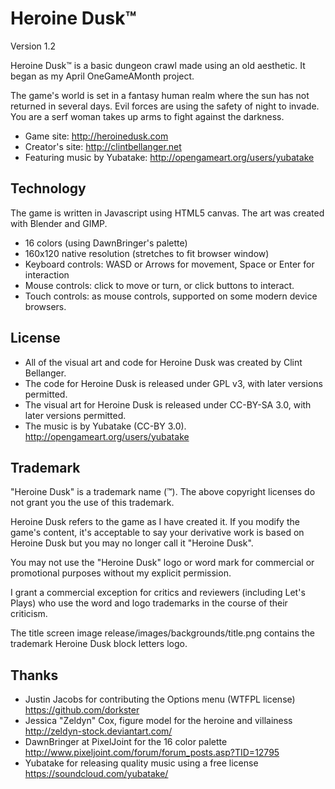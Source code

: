 # Heroine Dusk™

Version 1.2

Heroine Dusk™ is a basic dungeon crawl made using an old aesthetic. It began as my April OneGameAMonth project.

The game's world is set in a fantasy human realm where the sun has not returned in several days. Evil forces are using the safety of night to invade. You are a serf woman takes up arms to fight against the darkness.

* Game site: http://heroinedusk.com
* Creator's site: http://clintbellanger.net
* Featuring music by Yubatake: http://opengameart.org/users/yubatake

## Technology

The game is written in Javascript using HTML5 canvas. The art was created with Blender and GIMP.

* 16 colors (using DawnBringer's palette)
* 160x120 native resolution (stretches to fit browser window)
* Keyboard controls: WASD or Arrows for movement, Space or Enter for interaction
* Mouse controls: click to move or turn, or click buttons to interact.
* Touch controls: as mouse controls, supported on some modern device browsers.

## License

* All of the visual art and code for Heroine Dusk was created by Clint Bellanger.
* The code for Heroine Dusk is released under GPL v3, with later versions permitted.
* The visual art for Heroine Dusk is released under CC-BY-SA 3.0, with later versions permitted.
* The music is by Yubatake (CC-BY 3.0). http://opengameart.org/users/yubatake

## Trademark

"Heroine Dusk" is a trademark name (™). The above copyright licenses do not grant you the use of this trademark. 

Heroine Dusk refers to the game as I have created it. If you modify the game's content, it's acceptable to say your derivative work is based on Heroine Dusk but you may no longer call it "Heroine Dusk".

You may not use the "Heroine Dusk" logo or word mark for commercial or promotional purposes without my explicit permission.

I grant a commercial exception for critics and reviewers (including Let's Plays) who use the word and logo trademarks in the course of their criticism.

The title screen image release/images/backgrounds/title.png contains the trademark Heroine Dusk block letters logo.


## Thanks

* Justin Jacobs for contributing the Options menu (WTFPL license) https://github.com/dorkster
* Jessica "Zeldyn" Cox, figure model for the heroine and villainess http://zeldyn-stock.deviantart.com/
* DawnBringer at PixelJoint for the 16 color palette http://www.pixeljoint.com/forum/forum_posts.asp?TID=12795
* Yubatake for releasing quality music using a free license https://soundcloud.com/yubatake/

